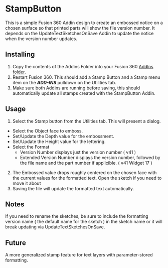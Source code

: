 # StampButton

This is a simple Fusion 360 Addin design to create an embossed notice on a chosen surface so that printed parts will show the file version number. It depends on the UpdateTextSketchesOnSave Addin to update the notice when the version number updates.

## Installing

1. Copy the contents of the Addins Folder into your Fusion 360 [AddIns folder](https://www.autodesk.com/support/technical/article/caas/sfdcarticles/sfdcarticles/How-to-install-an-ADD-IN-and-Script-in-Fusion-360.html#:~:text=An%20add%2Din%20belongs%20in,Fusion%20360%5CAPI%5CAddIns).
2. Restart Fusion 360. This should add a Stamp Button and a Stamp menu item on the ***ADD-INS*** pulldown on the Utilities tab.
3. Make sure both Addins are running before saving, this should automatically update all stamps created with the StampButton Addin.

## Usage

1. Select the Stamp button from the Utilities tab. This will present a dialog.
 - Select the Object face to emboss.
 - Set/Update the Depth value for the embossment.
 - Set/Update the Height value for the lettering.
 - Select the Format
   + Version Number displays just the version number ( v41 )
   + Extended Version Number displays the version number, followed by the file name and the part number if applicible. ( v41 Widget 17 )
2. The Embossed value drops roughly centered on the chosen face with the current values for the formatted text. Open the sketch if you need to move it about
3. Saving the file will update the formatted text automatically.

## Notes

If you need to rename the sketches, be sure to include the formatting version name ( the default name for the sketch ) in the sketch name or it will break updating via UpdateTextSketchesOnSave.

## Future

A more generalized stamp feature for text layers with parameter-stored formatting.

